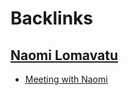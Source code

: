 
# Backlinks
## [Naomi Lomavatu](<Naomi Lomavatu.md>)
- [Meeting with Naomi](<Meeting with Naomi.md>)

